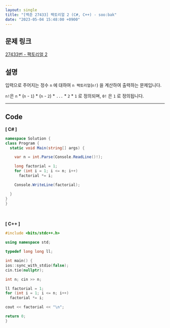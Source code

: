 ```yaml
---
layout: single
title: "[백준 27433] 팩토리얼 2 (C#, C++) - soo:bak"
date: "2023-05-04 15:48:00 +0900"
---
```


## 문제 링크
  [27433번 - 팩토리얼 2](https://www.acmicpc.net/problem/27433)

## 설명
입력으로 주어지는 정수 `n` 에 대하여 `n 팩토리얼`(`n!`) 을 계산하여 출력하는 문제입니다.<br>

`n!`은 `n` * (`n` - `1`) * (`n` - `2`)  * `...` * `2` * `1` 로 정의되며, `0!` 은 `1` 로 정의됩니다. <br>

- - -

## Code
<b>[ C# ] </b>
<br>

  ```c#
namespace Solution {
  class Program {
    static void Main(string[] args) {

      var n = int.Parse(Console.ReadLine()!);

      long factorial = 1;
      for (int i = 1; i <= n; i++)
        factorial *= i;

      Console.WriteLine(factorial);

    }
  }
}
  ```
<br><br>
<b>[ C++ ] </b>
<br>

  ```c++
#include <bits/stdc++.h>

using namespace std;

typedef long long ll;

int main() {
  ios::sync_with_stdio(false);
  cin.tie(nullptr);

  int n; cin >> n;

  ll factorial = 1;
  for (int i = 1; i <= n; i++)
    factorial *= i;

  cout << factorial << "\n";

  return 0;
}
  ```
